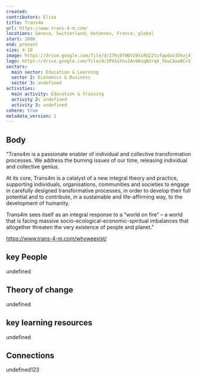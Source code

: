 ```yaml
---
created:
contributors: Elisa
title: Trans4m
url: https://www.trans-4-m.com/
locations: Geneva, Switzerland; Hotonnes, France; global
start: 2006
end: present
size: 4-10
image: https://drive.google.com/file/d/17Hj8TWDV29xiRb22tcfqwdov3VkxjX-z/view?usp=drive_link
logo: https://drive.google.com/file/d/1PXSoYns2Av9DsqN3rq4_5GuCAxeBCckl/view?usp=drive_link
sectors:
  main sector: Education & Learning
  sector 2: Economics & Business
  sector 3: undefined
activities: 
  main activity: Education & Training
  activity 2: undefined
  activity 3: undefined
cohere: true
metadata_version: 1
---
```



## Body

"Trans4m is a passionate enabler of individual and collective transformation processes. We address the burning issues of our time, releasing individual and collective genius. 

At its core, Trans4m is a catalyst of a new integral theory and practice, supporting individuals, organisations, communities and societies to engage in carefully designed transformative processes, in order to develop their full potential and to contribute, in a sustainable and life-affirming way, to the development of humanity.

Trans4m sees itself as an integral response to a “world on fire” – a world that is facing massive socio-ecological-economic-spiritual imbalances that altogether threaten the very existence of people and planet."

https://www.trans-4-m.com/whyweexist/

## key People

undefined

## Theory of change

undefined

## key learning resources

undefined

## Connections

undefined123

